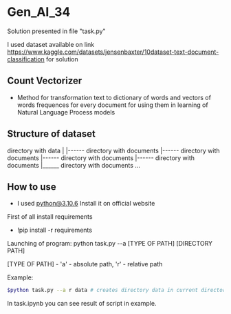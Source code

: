 # Gen_AI_34

Solution presented in file "task.py"

I used dataset available on link https://www.kaggle.com/datasets/jensenbaxter/10dataset-text-document-classification for solution

## Count Vectorizer
- Method for transformation text to dictionary of words and vectors of words frequences for every document for using them in learning of Natural Language Process models

## Structure of dataset
directory with data
        |
        |------ directory with documents
        |------ directory with documents
        |------ directory with documents
        |------ directory with documents
        |______ directory with documents
        ...

## How to use
- I used python@3.10.6
Install it on official website

First of all install requirements
- !pip install -r requirements

Launching of program:
python task.py --a [TYPE OF PATH] [DIRECTORY PATH]

[TYPE OF PATH] - 'a' - absolute path, 'r' - relative path

Example:
```bash
$python task.py --a r data # creates directory data in current directory and saves dataset inside
```
    
In task.ipynb you can see result of script in example.